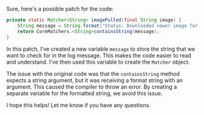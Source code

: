 Sure, here's a possible patch for the code:
```java
private static Matcher<String> imagePulled(final String image) {
    String message = String.format("Status: Downloaded newer image for %s", image);
    return CoreMatchers.<String>containsString(message);
}
```
In this patch, I've created a new variable `message` to store the string that we want to check for in the log message. This makes the code easier to read and understand. I've then used this variable to create the `Matcher` object.

The issue with the original code was that the `containsString` method expects a string argument, but it was receiving a format string with an argument. This caused the compiler to throw an error. By creating a separate variable for the formatted string, we avoid this issue.

I hope this helps! Let me know if you have any questions.